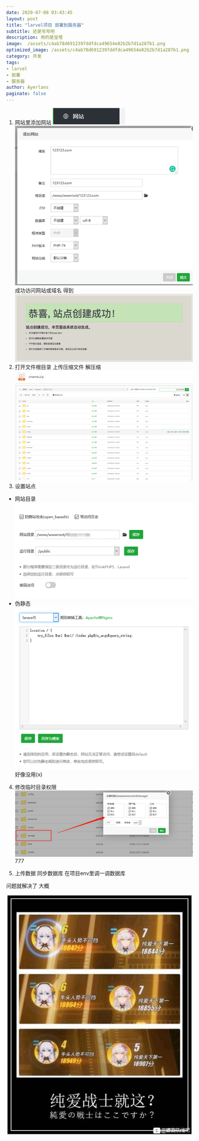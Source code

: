 ```yaml
---
date: 2020-07-08 03:43:45
layout: post
title: "larvel项目 部署到服务器"
subtitle: 还是写写吧
description: 用的是宝塔
image:  /assets/c4ab78d6912397ddfdca49654e82b2b7d1a287b1.png
optimized_image: /assets/c4ab78d6912397ddfdca49654e82b2b7d1a287b1.png
category: 开发
tags:
- larvel
- 部署
- 服务器
author: Ayerlans
paginate: false
---
```

1. 网站里添加网站
![Snipaste_2020-07-08_12-13-59](/assets/Snipaste_2020-07-08_12-13-59.png)
![Snipaste_2020-07-08_12-12-21](/assets/Snipaste_2020-07-08_12-12-21.png)
成功访问网站或域名 得到
![Snipaste_2020-07-08_12-17-50](/assets/Snipaste_2020-07-08_12-17-50.png)
2. 打开文件根目录 上传压缩文件 解压缩
![Snipaste_2020-07-08_12-15-54](/assets/Snipaste_2020-07-08_12-15-54.png)
![Snipaste_2020-07-08_12-16-47](/assets/Snipaste_2020-07-08_12-16-47.png)
3. 设置站点
 -  网站目录
 ![Snipaste_2020-07-08_12-19-43](/assets/Snipaste_2020-07-08_12-19-43.png)
 -  伪静态
 ![Snipaste_2020-07-08_12-22-46](/assets/Snipaste_2020-07-08_12-22-46.png)
 好像没用(x)
4. 修改临时目录权限
![Snipaste_2020-07-08_12-24-44](/assets/Snipaste_2020-07-08_12-24-44.png)
777

5. 上传数据 同步数据库 在项目env里调一调数据库



问题就解决了 大概

![0b55b319ebc4b745d931ce44d8fc1e178a82153e](/assets/0b55b319ebc4b745d931ce44d8fc1e178a82153e.jpg)
